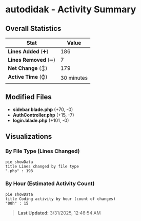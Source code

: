 # autodidak - Activity Summary 

## Overall Statistics

| Stat                   | Value                                                             |
| ---------------------- | ----------------------------------------------------------------- |
| **Lines Added** (➕)   | 186                                          |
| **Lines Removed** (➖) | 7                                        |
| **Net Change** (↕)    | 179                |
| **Active Time** (⌚)   | 30 minutes |


## Modified Files
- **sidebar.blade.php** (+70, -0)
- **AuthController.php** (+15, -7)
- **login.blade.php** (+101, -0)

## Visualizations

### By File Type (Lines Changed)

```mermaid
pie showData
title Lines changed by file type
".php" : 193
```

### By Hour (Estimated Activity Count)

```mermaid
pie showData
title Coding activity by hour (count of changes)
"00h" : 15
```


> **Last Updated:** 3/31/2025, 12:46:54 AM